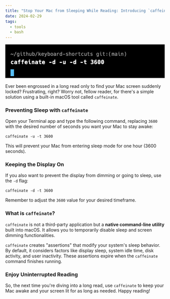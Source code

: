 ```yaml
---
title: "Stop Your Mac from Sleeping While Reading: Introducing `caffeinate`"
date: 2024-02-29
tags:
  - tools
  - bash
---
```

[]()
![image](./Pasted%20image%2020240229091105.png)

Ever been engrossed in a long read only to find your Mac screen suddenly locked? Frustrating, right? Worry not, fellow reader, for there's a simple solution using a built-in macOS tool called `caffeinate`.

### Preventing Sleep with `caffeinate`

Open your Terminal app and type the following command, replacing `3600` with the desired number of seconds you want your Mac to stay awake:

```
caffeinate -u -t 3600
```

This will prevent your Mac from entering sleep mode for one hour (3600 seconds).

### Keeping the Display On

If you also want to prevent the display from dimming or going to sleep, use the `-d` flag:

```
caffeinate -d -t 3600
```

Remember to adjust the `3600` value for your desired timeframe.

### What is `caffeinate`?

`caffeinate` is not a third-party application but a **native command-line utility** built into macOS. It allows you to temporarily disable sleep and screen dimming functionalities.

`caffeinate` creates "assertions" that modify your system's sleep behavior. By default, it considers factors like display sleep, system idle time, disk activity, and user inactivity. These assertions expire when the `caffeinate` command finishes running.

### Enjoy Uninterrupted Reading

So, the next time you're diving into a long read, use `caffeinate` to keep your Mac awake and your screen lit for as long as needed. Happy reading!

